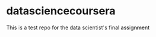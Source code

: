 datasciencecoursera
===================

This is a test repo for the data scientist's final assignment 
